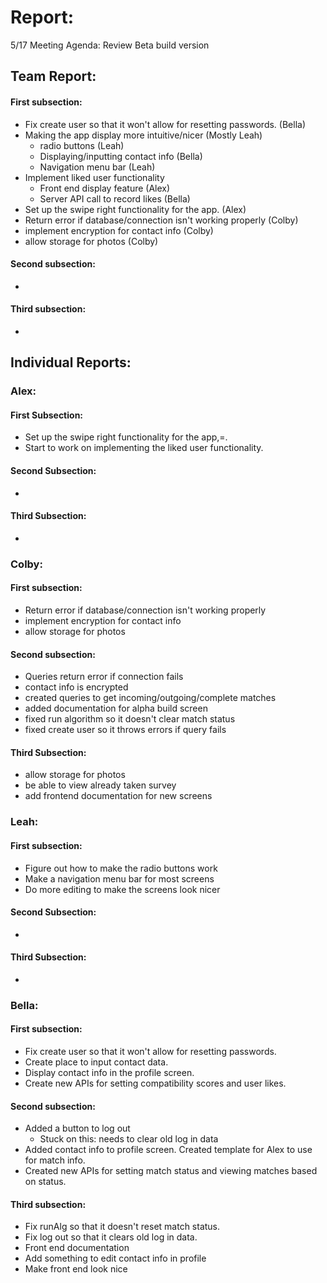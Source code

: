 # Report:

5/17 Meeting Agenda:
Review Beta build version

## Team Report:
#### First subsection:
- Fix create user so that it won't allow for resetting passwords. (Bella)
- Making the app display more intuitive/nicer (Mostly Leah)
    - radio buttons (Leah)
    - Displaying/inputting contact info (Bella)
    - Navigation menu bar (Leah)
- Implement liked user functionality
    - Front end display feature (Alex)
    - Server API call to record likes (Bella)
- Set up the swipe right functionality for the app. (Alex)
- Return error if database/connection isn't working properly (Colby)
- implement encryption for contact info (Colby)
- allow storage for photos (Colby)

#### Second subsection:
- 

#### Third subsection:
- 

## Individual Reports:

### Alex:
#### First Subsection:
- Set up the swipe right functionality for the app,=.
- Start to work on implementing the liked user functionality.

#### Second Subsection:
- 

#### Third Subsection:
-

### Colby:
#### First subsection:
- Return error if database/connection isn't working properly
- implement encryption for contact info
- allow storage for photos

#### Second subsection:
- Queries return error if connection fails
- contact info is encrypted
- created queries to get incoming/outgoing/complete matches
- added documentation for alpha build screen
- fixed run algorithm so it doesn't clear match status
- fixed create user so it throws errors if query fails

#### Third Subsection:
- allow storage for photos
- be able to view already taken survey
- add frontend documentation for new screens

### Leah:
#### First subsection:
- Figure out how to make the radio buttons work
- Make a navigation menu bar for most screens
- Do more editing to make the screens look nicer

#### Second Subsection:
-

#### Third Subsection:
-

### Bella:
#### First subsection:
- Fix create user so that it won't allow for resetting passwords.
- Create place to input contact data.
- Display contact info in the profile screen.
- Create new APIs for setting compatibility scores and user likes.

#### Second subsection:
- Added a button to log out
  - Stuck on this: needs to clear old log in data
- Added contact info to profile screen. Created template for Alex to use for match info.
- Created new APIs for setting match status and viewing matches based on status.

#### Third subsection:
- Fix runAlg so that it doesn't reset match status.
- Fix log out so that it clears old log in data.
- Front end documentation
- Add something to edit contact info in profile
- Make front end look nice
